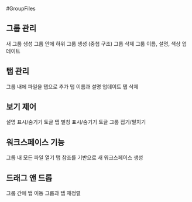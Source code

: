 #GroupFiles

## 그룹 관리

새 그룹 생성
그룹 안에 하위 그룹 생성 (중첩 구조)
그룹 삭제
그룹 이름, 설명, 색상 업데이트

## 탭 관리

그룹 내에 파일을 탭으로 추가
탭 이름과 설명 업데이트
탭 삭제

## 보기 제어

설명 표시/숨기기 토글
탭 별칭 표시/숨기기 토글
그룹 접기/펼치기

## 워크스페이스 기능

그룹 내 모든 파일 열기
탭 참조를 기반으로 새 워크스페이스 생성

## 드래그 앤 드롭

그룹 간에 탭 이동
그룹과 탭 재정렬
